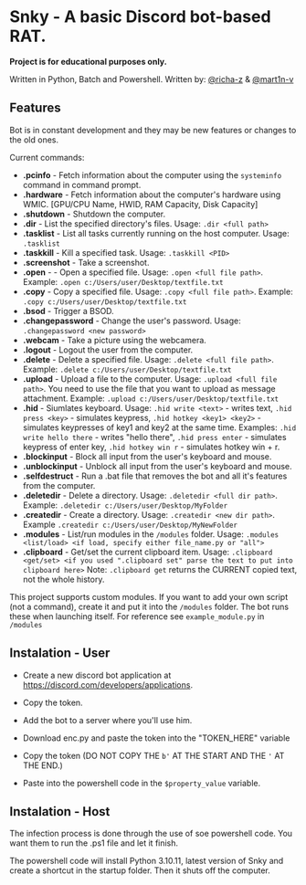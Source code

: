 # Snky - A basic Discord bot-based RAT.
****Project is for educational purposes only.****

Written in Python, Batch and Powershell.
Written by: [@richa-z](https://github.com/richa-z) & [@mart1n-v](https://github.com/mart1n-v)
## Features
Bot is in constant development and they may be new features or changes to the old ones.

Current commands:
- **.pcinfo** - Fetch information about the computer using the ```systeminfo``` command in command prompt.
- **.hardware** - Fetch information about the computer's hardware using WMIC. [GPU/CPU Name, HWID, RAM Capacity, Disk Capacity]
- **.shutdown** - Shutdown the computer.
- **.dir** - List the specified directory's files. Usage: ```.dir <full path>```
- **.tasklist** - List all tasks currently running on the host computer. Usage: ```.tasklist```
- **.taskkill** - Kill a specified task. Usage: ```.taskkill <PID>```
- **.screenshot** - Take a screenshot.
- **.open** - - Open a specified file. Usage: ```.open <full file path>```. Example: ```.open c:/Users/user/Desktop/textfile.txt```
- **.copy** - Copy a specified file. Usage: ```.copy <full file path>```. Example: ```.copy c:/Users/user/Desktop/textfile.txt```
- **.bsod** - Trigger a BSOD.
- **.changepassword** - Change the user's password. Usage: ```.changepassword <new password>```
- **.webcam** - Take a picture using the webcamera.
- **.logout** - Logout the user from the computer.
- **.delete** - Delete a specified file. Usage: ```.delete <full file path>```. Example: ```.delete c:/Users/user/Desktop/textfile.txt```
- **.upload** - Upload a file to the computer. Usage: ```.upload <full file path>```. You need to use the file that you want to upload as message attachment. Example: ```.upload c:/Users/user/Desktop/textfile.txt```
- **.hid** - Siumlates keyboard. Usage: ```.hid write <text>``` - writes text, ```.hid press <key>``` - simulates keypress, ```.hid hotkey <key1> <key2>``` - simulates keypresses of key1 and key2 at the same time.
            Examples: ```.hid write hello there``` - writes "hello there", ```.hid press enter``` - simulates keypress of enter key, ```.hid hotkey win r``` - simulates hotkey win + r.
- **.blockinput** - Block all input from the user's keyboard and mouse.
- **.unblockinput** - Unblock all input from the user's keyboard and mouse.
- **.selfdestruct** - Run a .bat file that removes the bot and all it's features from the computer.
- **.deletedir** - Delete a directory. Usage: ```.deletedir <full dir path>```. Example: ```.deletedir c:/Users/user/Desktop/MyFolder```
- **.createdir** - Create a directory. Usage: ```.createdir <new dir path>```. Example ```.createdir c:/Users/user/Desktop/MyNewFolder```
- **.modules** - List/run modules in the ```/modules``` folder. Usage: ```.modules <list/load> <if load, specify either file_name.py or "all">```
- **.clipboard** - Get/set the current clipboard item. Usage: ```.clipboard <get/set> <if you used ".clipboard set" parse the text to put into clipboard here>``` Note: ```.clipboard get``` returns the CURRENT copied text, not the whole history.

This project supports custom modules. If you want to add your own script (not a command), create it and put it into the ```/modules``` folder. The bot runs these when launching itself. For reference see ```example_module.py``` in ```/modules```

## Instalation - User
- Create a new discord bot application at https://discord.com/developers/applications.
- Copy the token.
- Add the bot to a server where you'll use him.

- Download enc.py and paste the token into the "TOKEN_HERE" variable
- Copy the token (DO NOT COPY THE ``b'`` AT THE START AND THE ``'`` AT THE END.)
- Paste into the powershell code in the ``$property_value`` variable.


## Instalation - Host
The infection process is done through the use of soe powershell code. You want them to run the .ps1 file and let it finish.

The powershell code will install Python 3.10.11, latest version of Snky and create a shortcut in the startup folder. Then it shuts off the computer.

